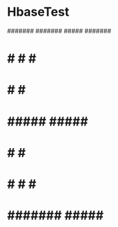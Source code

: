 # HbaseTest


#######  #######   #####   #######  
   #     #        #     #     #     
   #     #        #           #     
   #     #####     #####      #     
   #     #              #     #     
   #     #        #     #     #     
   #     #######   #####      #     
